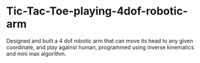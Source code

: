 # Tic-Tac-Toe-playing-4dof-robotic-arm
Designed and built a 4 dof robotic arm that can move its head to any given coordinate, and play against human, programmed using inverse kinematics and mini max algorithm.
